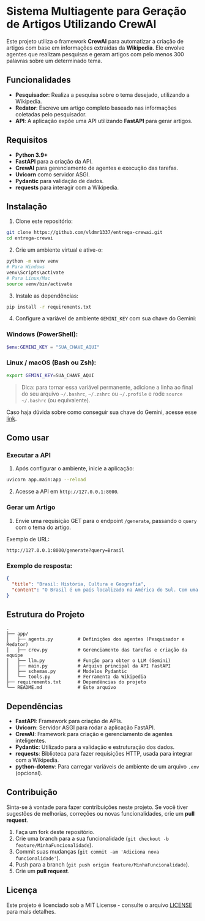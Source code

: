# Sistema Multiagente para Geração de Artigos Utilizando CrewAI

Este projeto utiliza o framework **CrewAI** para automatizar a criação de artigos com base em informações extraídas da **Wikipedia**. Ele envolve agentes que realizam pesquisas e geram artigos com pelo menos 300 palavras sobre um determinado tema.

## Funcionalidades

- **Pesquisador**: Realiza a pesquisa sobre o tema desejado, utilizando a Wikipedia.
- **Redator**: Escreve um artigo completo baseado nas informações coletadas pelo pesquisador.
- **API**: A aplicação expõe uma API utilizando **FastAPI** para gerar artigos.

## Requisitos

- **Python 3.9+**
- **FastAPI** para a criação da API.
- **CrewAI** para gerenciamento de agentes e execução das tarefas.
- **Uvicorn** como servidor ASGI.
- **Pydantic** para validação de dados.
- **requests** para interagir com a Wikipedia.

## Instalação

1. Clone este repositório:

```bash
git clone https://github.com/vldmr1337/entrega-crewai.git
cd entrega-crewai
```

2. Crie um ambiente virtual e ative-o:

```bash
python -m venv venv
# Para Windows
venv\Scripts\activate
# Para Linux/Mac
source venv/bin/activate
```

3. Instale as dependências:

```bash
pip install -r requirements.txt
```

4. Configure a variável de ambiente `GEMINI_KEY` com sua chave do Gemini:

### Windows (PowerShell):

```powershell
$env:GEMINI_KEY = "SUA_CHAVE_AQUI"
```

### Linux / macOS (Bash ou Zsh):

```bash
export GEMINI_KEY=SUA_CHAVE_AQUI
```

> Dica: para tornar essa variável permanente, adicione a linha ao final do seu arquivo `~/.bashrc`, `~/.zshrc` ou `~/.profile` e rode `source ~/.bashrc` (ou equivalente).

Caso haja dúvida sobre como conseguir sua chave do Gemini, acesse esse [link](https://ai.google.dev/gemini-api/docs/api-key?hl=pt-br).

## Como usar

### Executar a API

1. Após configurar o ambiente, inicie a aplicação:

```bash
uvicorn app.main:app --reload
```

2. Acesse a API em `http://127.0.0.1:8000`.

### Gerar um Artigo

1. Envie uma requisição GET para o endpoint `/generate`, passando o `query` com o tema do artigo.

Exemplo de URL:
```
http://127.0.0.1:8000/generate?query=Brasil
```

### Exemplo de resposta:

```json
{
  "title": "Brasil: História, Cultura e Geografia",
  "content": "O Brasil é um país localizado na América do Sul. Com uma história rica, o Brasil..."
}
```

## Estrutura do Projeto

```
.
├── app/
│   ├── agents.py         # Definições dos agentes (Pesquisador e Redator)
│   ├── crew.py           # Gerenciamento das tarefas e criação da equipe
│   ├── llm.py            # Função para obter o LLM (Gemini)
│   ├── main.py           # Arquivo principal da API FastAPI
│   ├── schemas.py        # Modelos Pydantic
│   └── tools.py          # Ferramenta da Wikipedia
├── requirements.txt      # Dependências do projeto
└── README.md             # Este arquivo
```

## Dependências

- **FastAPI**: Framework para criação de APIs.
- **Uvicorn**: Servidor ASGI para rodar a aplicação FastAPI.
- **CrewAI**: Framework para criação e gerenciamento de agentes inteligentes.
- **Pydantic**: Utilizado para a validação e estruturação dos dados.
- **requests**: Biblioteca para fazer requisições HTTP, usada para integrar com a Wikipedia.
- **python-dotenv**: Para carregar variáveis de ambiente de um arquivo `.env` (opcional).

## Contribuição

Sinta-se à vontade para fazer contribuições neste projeto. Se você tiver sugestões de melhorias, correções ou novas funcionalidades, crie um **pull request**.

1. Faça um fork deste repositório.
2. Crie uma branch para a sua funcionalidade (`git checkout -b feature/MinhaFuncionalidade`).
3. Commit suas mudanças (`git commit -am 'Adiciona nova funcionalidade'`).
4. Push para a branch (`git push origin feature/MinhaFuncionalidade`).
5. Crie um **pull request**.

## Licença

Este projeto é licenciado sob a MIT License - consulte o arquivo [LICENSE](LICENSE) para mais detalhes.